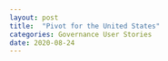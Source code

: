 ```yaml
---
layout: post
title:  "Pivot for the United States"
categories: Governance User Stories
date: 2020-08-24
---
```

